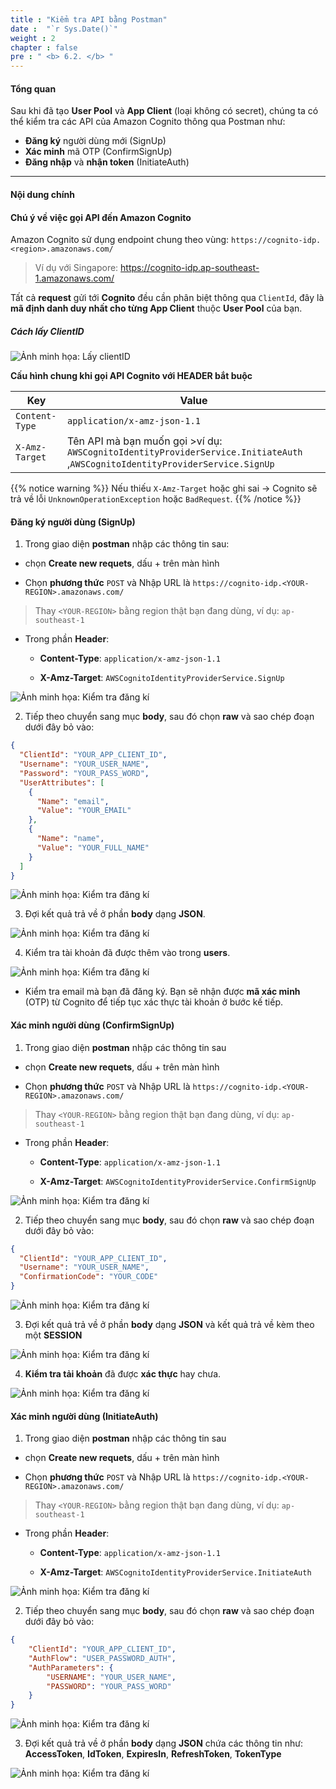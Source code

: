 ```yaml
---
title : "Kiểm tra API bằng Postman"
date :  "`r Sys.Date()`" 
weight : 2
chapter : false
pre : " <b> 6.2. </b> "
---
```


#### Tổng quan

Sau khi đã tạo **User Pool** và **App Client** (loại không có secret), chúng ta có thể kiểm tra các API của Amazon Cognito thông qua Postman như:

- **Đăng ký** người dùng mới (SignUp)
- **Xác minh** mã OTP (ConfirmSignUp)
- **Đăng nhập** và **nhận token** (InitiateAuth)

---

#### Nội dung chính

#### **Chú ý về việc gọi API đến Amazon Cognito**
Amazon Cognito sử dụng endpoint chung theo vùng: `https://cognito-idp.<region>.amazonaws.com/` 
> Ví dụ với Singapore:  https://cognito-idp.ap-southeast-1.amazonaws.com/

Tất cả **request** gửi tới **Cognito** đều cần phân biệt thông qua `ClientId`, đây là **mã định danh duy nhất cho từng App Client** thuộc **User Pool** của bạn.

##### **Cách lấy ClientID**

![Ảnh minh họa: Lấy clientID](/images/6-setup-cognito-userpool/6.2-test-apis-with-postman/01.png)

**Cấu hình chung khi gọi API Cognito với HEADER bắt buộc** 

| Key                      | Value                                              |
|--------------------------|----------------------------------------------------|
| `Content-Type`           | `application/x-amz-json-1.1`                       |
| `X-Amz-Target`           | Tên API mà bạn muốn gọi >ví dụ: `AWSCognitoIdentityProviderService.InitiateAuth` ,`AWSCognitoIdentityProviderService.SignUp`|

{{% notice warning %}}
Nếu thiếu `X-Amz-Target` hoặc ghi sai → Cognito sẽ trả về lỗi `UnknownOperationException` hoặc `BadRequest`.
{{% /notice %}}




#### **Đăng ký người dùng (SignUp)**

1. Trong giao diện **postman** nhập các thông tin sau: 

- chọn **Create new requets**,  dấu + trên màn hình 

- Chọn **phương thức** `POST` và Nhập URL là `https://cognito-idp.<YOUR-REGION>.amazonaws.com/`
> Thay `<YOUR-REGION>` bằng region thật bạn đang dùng, ví dụ: `ap-southeast-1`

- Trong phần **Header**:

    - **Content-Type**: `application/x-amz-json-1.1`

    - **X-Amz-Target**: `AWSCognitoIdentityProviderService.SignUp`

![Ảnh minh họa: Kiểm tra đăng kí](/images/6-setup-cognito-userpool/6.2-test-apis-with-postman/02.png)

2. Tiếp theo chuyển sang mục **body**, sau đó chọn **raw** và sao chép đoạn dưới đây bỏ vào:
```json
{
  "ClientId": "YOUR_APP_CLIENT_ID",
  "Username": "YOUR_USER_NAME",
  "Password": "YOUR_PASS_WORD",
  "UserAttributes": [
    {
      "Name": "email",
      "Value": "YOUR_EMAIL"
    },
    {
      "Name": "name",
      "Value": "YOUR_FULL_NAME"
    }
  ]
}
```

![Ảnh minh họa: Kiểm tra đăng kí](/images/6-setup-cognito-userpool/6.2-test-apis-with-postman/03.png)

3. Đợi kết quả trả về ở phần **body** dạng **JSON**.

![Ảnh minh họa: Kiểm tra đăng kí](/images/6-setup-cognito-userpool/6.2-test-apis-with-postman/04.png)

4. Kiểm tra tài khoản đã được thêm vào trong **users**.

![Ảnh minh họa: Kiểm tra đăng kí](/images/6-setup-cognito-userpool/6.2-test-apis-with-postman/06.png)

- Kiểm tra email mà bạn đã đăng ký. Bạn sẽ nhận được **mã xác minh** (OTP) từ Cognito để tiếp tục xác thực tài khoản ở bước kế tiếp.



#### **Xác minh người dùng (ConfirmSignUp)**

1. Trong giao diện **postman** nhập các thông tin sau

- chọn **Create new requets**,  dấu + trên màn hình 

- Chọn **phương thức** `POST` và Nhập URL là `https://cognito-idp.<YOUR-REGION>.amazonaws.com/`
> Thay `<YOUR-REGION>` bằng region thật bạn đang dùng, ví dụ: `ap-southeast-1`

- Trong phần **Header**:

    - **Content-Type**: `application/x-amz-json-1.1`

    - **X-Amz-Target**: `AWSCognitoIdentityProviderService.ConfirmSignUp`

![Ảnh minh họa: Kiểm tra đăng kí](/images/6-setup-cognito-userpool/6.2-test-apis-with-postman/07.png)



2. Tiếp theo chuyển sang mục **body**, sau đó chọn **raw** và sao chép đoạn dưới đây bỏ vào:
```json
{
  "ClientId": "YOUR_APP_CLIENT_ID",
  "Username": "YOUR_USER_NAME",
  "ConfirmationCode": "YOUR_CODE"
}
```

![Ảnh minh họa: Kiểm tra đăng kí](/images/6-setup-cognito-userpool/6.2-test-apis-with-postman/08.png)

3. Đợi kết quả trả về ở phần **body** dạng **JSON** và kết quả trả về kèm theo một **SESSION**

![Ảnh minh họa: Kiểm tra đăng kí](/images/6-setup-cognito-userpool/6.2-test-apis-with-postman/09.png)

4. **Kiểm tra tải khoản** đã được **xác thực** hay chưa.

![Ảnh minh họa: Kiểm tra đăng kí](/images/6-setup-cognito-userpool/6.2-test-apis-with-postman/10.png)

#### **Xác minh người dùng (InitiateAuth)**

1. Trong giao diện **postman** nhập các thông tin sau

- chọn **Create new requets**,  dấu + trên màn hình 

- Chọn **phương thức** `POST` và Nhập URL là `https://cognito-idp.<YOUR-REGION>.amazonaws.com/`
> Thay `<YOUR-REGION>` bằng region thật bạn đang dùng, ví dụ: `ap-southeast-1`

- Trong phần **Header**:

    - **Content-Type**: `application/x-amz-json-1.1`

    - **X-Amz-Target**: `AWSCognitoIdentityProviderService.InitiateAuth`

![Ảnh minh họa: Kiểm tra đăng kí](/images/6-setup-cognito-userpool/6.2-test-apis-with-postman/11.png)


2. Tiếp theo chuyển sang mục **body**, sau đó chọn **raw** và sao chép đoạn dưới đây bỏ vào:
```json
{
    "ClientId": "YOUR_APP_CLIENT_ID",
    "AuthFlow": "USER_PASSWORD_AUTH",
    "AuthParameters": {
        "USERNAME": "YOUR_USER_NAME",
        "PASSWORD": "YOUR_PASS_WORD"
    }
}
```

![Ảnh minh họa: Kiểm tra đăng kí](/images/6-setup-cognito-userpool/6.2-test-apis-with-postman/12.png)

3. Đợi kết quả trả về ở phần **body** dạng **JSON** chứa các thông tin như: **AccessToken**, **IdToken**, **ExpiresIn**, **RefreshToken**, **TokenType**

![Ảnh minh họa: Kiểm tra đăng kí](/images/6-setup-cognito-userpool/6.2-test-apis-with-postman/13.png)